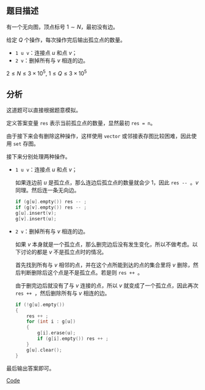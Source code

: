 ## 题目描述

有一个无向图，顶点标号 $1 \sim N$，最初没有边。

给定 $Q$ 个操作，每次操作完后输出孤立点的数量。

- `1 u v`：连接点 $u$ 和点 $v$；
- `2 v`：删掉所有与 $v$ 相连的边。

$2 \le N \le 3 \times 10^5,\ 1 \le Q \le 3 \times 10^5$

## 分析

这道题可以直接根据题意模拟。

定义答案变量  `res​` 表示当前孤立点的数量，显然最初 `res = n`。

由于接下来会有删除这种操作，这样使用 `vector` 或邻接表存图比较困难，因此使用 `set` 存图。

接下来分别处理两种操作。

- `1 u v`：连接点 $u$ 和点 $v$；
  
  如果连边前 $u$ 是孤立点，那么连边后孤立点的数量就会少 $1$，因此 `res​ -- `。$v$ 同理。然后连一条无向边。
  
  ```cpp
  if (g[u].empty()) res -- ;
  if (g[v].empty()) res -- ;
  g[u].insert(v);
  g[v].insert(u);
  ```
- `2 v`：删掉所有与 $v$ 相连的边。
  
  如果 $v$ 本身就是一个孤立点，那么删完边后没有发生变化，所以不做考虑。以下讨论的都是 $v$ 不是孤立点时的情况。
  
  首先找到所有与 $v$ 相邻的点，并在这个点所能到达的点的集合里将 $v$ 删除，然后判断删除后这个点是不是孤立点。若是则 `res ++ `。
  
  由于删完边后就没有了与 $v$ 连接的点，所以 $v$ 就变成了一个孤立点，因此再次 `res ++ `，然后删除所有与 $v$ 相连的边。
  
  ```cpp
  if (!g[u].empty())
  {
      res ++ ;
      for (int i : g[u])
      {
          g[i].erase(u);
          if (g[i].empty()) res ++ ;
      }
      g[u].clear();
  }
  ```

最后输出答案即可。

[Code](https://atcoder.jp/contests/abc302/submissions/41583636)
